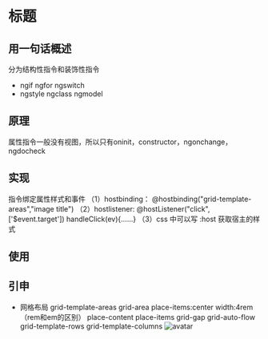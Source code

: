 # 标题

## 用一句话概述
分为结构性指令和装饰性指令
- ngif ngfor ngswitch
- ngstyle ngclass ngmodel
## 原理
属性指令一般没有视图，所以只有oninit，constructor，ngonchange，ngdocheck
## 实现
指令绑定属性样式和事件
（1）hostbinding： @hostbinding("grid-template-areas","image title")
（2）hostlistener: @hostListener("click", ['$event.target']) handleClick(ev){……}
（3）css 中可以写 :host 获取宿主的样式
## 使用

## 引申
- 网格布局
grid-template-areas
grid-area
place-items:center
width:4rem（rem和em的区别）
place-content
place-items
grid-gap
grid-auto-flow
grid-template-rows
grid-template-columns
![avatar](./img/20190805213129.png)